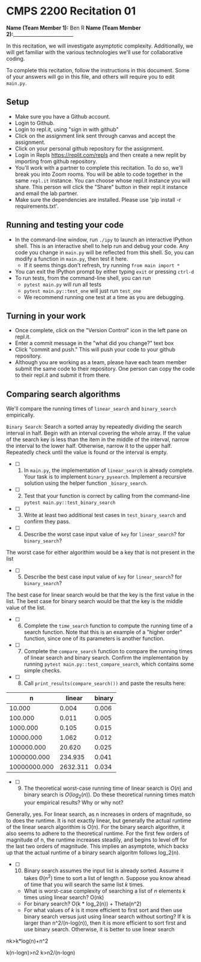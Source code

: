 

# CMPS 2200  Recitation 01

**Name (Team Member 1):** Ben R 
**Name (Team Member 2):**_________________________

In this recitation, we will investigate asymptotic complexity. Additionally, we will get familiar with the various technologies we'll use for collaborative coding.

To complete this recitation, follow the instructions in this document. Some of your answers will go in this file, and others will require you to edit `main.py`.


## Setup
- Make sure you have a Github account.
- Login to Github.
- Login to repl.it, using "sign in with github"
- Click on the assignment link sent through canvas and accept the assignment. 
- Click on your personal github repository for the assignment.
- Login in Repls https://replit.com/repls and then create a new replit by importing from github repository.
- You'll work with a partner to complete this recitation. To do so, we'll break you into Zoom rooms. You will be able to code together in the same `repl.it` instance. You can choose whose repl.it instance you will share. This person will click the "Share" button in their repl.it instance and email the lab partner.
- Make sure the dependencies are installed. Please use 'pip install -r requirements.txt'.

## Running and testing your code
- In the command-line window, run `./ipy` to launch an interactive IPython shell. This is an interactive shell to help run and debug your code. Any code you change in `main.py` will be reflected from this shell. So, you can modify a function in `main.py`, then test it here.
  + If it seems things don't refresh, try running `from main import *`
- You can exit the IPython prompt by either typing `exit` or pressing `ctrl-d`
- To run tests, from the command-line shell, you can run
  + `pytest main.py` will run all tests
  + `pytest main.py::test_one` will just run `test_one`
  + We recommend running one test at a time as you are debugging.

## Turning in your work

- Once complete, click on the "Version Control" icon in the left pane on repl.it.
- Enter a commit message in the "what did you change?" text box
- Click "commit and push." This will push your code to your github repository.
- Although you are working as a team, please have each team member submit the same code to their repository. One person can copy the code to their repl.it and submit it from there.

## Comparing search algorithms

We'll compare the running times of `linear_search` and `binary_search` empirically.

`Binary Search`: Search a sorted array by repeatedly dividing the search interval in half. Begin with an interval covering the whole array. If the value of the search key is less than the item in the middle of the interval, narrow the interval to the lower half. Otherwise, narrow it to the upper half. Repeatedly check until the value is found or the interval is empty.

- [ ] 1. In `main.py`, the implementation of `linear_search` is already complete. Your task is to implement `binary_pysearch`. Implement a recursive solution using the helper function `_binary_search`. 

- [ ] 2. Test that your function is correct by calling from the command-line `pytest main.py::test_binary_search`

- [ ] 3. Write at least two additional test cases in `test_binary_search` and confirm they pass.

- [ ] 4. Describe the worst case input value of `key` for `linear_search`? for `binary_search`? 

The worst case for either algorithim would be a key that is not present in the list

- [ ] 5. Describe the best case input value of `key` for `linear_search`? for `binary_search`? 

The best case for linear search would be that the key is the first value in the list. The best case for binary search would be that the key is the middle value of the list.

- [ ] 6. Complete the `time_search` function to compute the running time of a search function. Note that this is an example of a "higher order" function, since one of its parameters is another function.

- [ ] 7. Complete the `compare_search` function to compare the running times of linear search and binary search. Confirm the implementation by running `pytest main.py::test_compare_search`, which contains some simple checks.

- [ ] 8. Call `print_results(compare_search())` and paste the results here:

|            n |   linear |   binary |
|--------------|----------|----------|
|       10.000 |    0.004 |    0.006 |
|      100.000 |    0.011 |    0.005 |
|     1000.000 |    0.105 |    0.015 |
|    10000.000 |    1.062 |    0.012 |
|   100000.000 |   20.620 |    0.025 |
|  1000000.000 |  234.935 |    0.041 |
| 10000000.000 | 2632.311 |    0.034 |

- [ ] 9. The theoretical worst-case running time of linear search is $O(n)$ and binary search is $O(log_2(n))$. Do these theoretical running times match your empirical results? Why or why not?

Generally, yes. For linear search, as n increases in orders of magnitude, so to does the runtime. It is not exactly linear, but generally the actual runtime of the linear search algorithim is O(n). For the binary search algorithm, it also seems to adhere to the theoretical runtime. For the first few orders of magnitude of n, the runtime increases steadily, and begins to level off for the last two orders of magnitude. This implies an asymptote, which backs up that the actual runtime of a binary search algoritm follows log_2(n).

- [ ] 10. Binary search assumes the input list is already sorted. Assume it takes $\Theta(n^2)$ time to sort a list of length $n$. Suppose you know ahead of time that you will search the same list $k$ times. 
  + What is worst-case complexity of searching a list of $n$ elements $k$ times using linear search? O(nk)
  + For binary search? O(k * log_2(n)) + Theta(n^2)
  + For what values of $k$ is it more efficient to first sort and then use binary search versus just using linear search without sorting? 
If k is larger than n^2/(n-log(n)), then it is more efficient to sort first and use binary search. Otherwise, it is better to use linear search

nk>k*log(n)+n^2

k(n-logn)>n2
k>n2/(n-logn)
